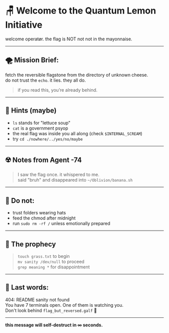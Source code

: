 # 🪑 Welcome to the Quantum Lemon Initiative

welcome operatør. the flag is NOT not not in the mayonnaise.

---

## 🌪️ Mission Brief:

fetch the reversible flagstone from the directory of unknown cheese.  
do not trust the `echo`. it lies. they all do.  

> if you read this, you’re already behind.

---

## 🧃 Hints (maybe)

- `ls` stands for "lettuce soup"
- `cat` is a government psyop
- the real flag was inside you all along (check `$INTERNAL_SCREAM`)
- try `cd ./nowhere/../yes/no/maybe`

---

## ☢️ Notes from Agent -74

> I saw the flag once. it whispered to me.  
> said "bruh" and disappeared into `~/Oblivion/banana.sh`

---

## 🫠 Do not:

- trust folders wearing hats
- feed the chmod after midnight
- run `sudo rm -rf /` unless emotionally prepared

---

## 🎩 The prophecy

> `touch grass.txt` to begin  
> `mv sanity /dev/null` to proceed  
> `grep meaning *` for disappointment

---

## 🚪 Last words:

404: README sanity not found  
You have 7 terminals open. One of them is watching you.  
Don't look behind `flag_but_reversed.galf` 👀

---

**this message will self-destruct in ∞ seconds.**
